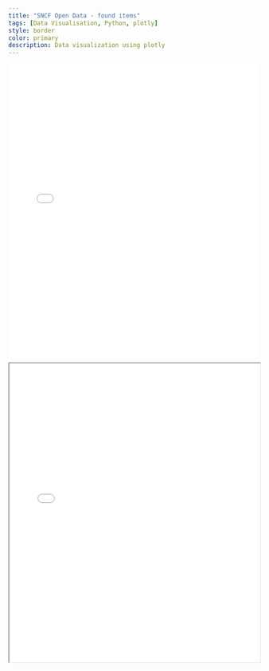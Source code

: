 ```yaml
---
title: "SNCF Open Data - found items"
tags: [Data Visualisation, Python, plotly]
style: border
color: primary
description: Data visualization using plotly
---
```


<iframe height="600" width="100%" frameborder="0" scrolling="no" src="//plotly.com/~hugolmn/14.embed?link=false&autosize=true"></iframe>

<iframe height="600" width="100% frameborder="0" scrolling="no" src="//plotly.com/~hugolmn/21.embed?link=false&autosize=true"></iframe>